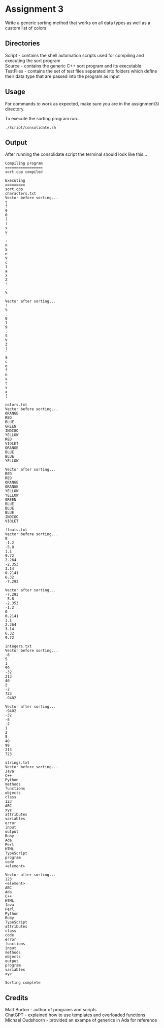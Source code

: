 # Assignment 3
Write a generic sorting method that works on all data types as well as a custom list of colors

## Directories
Script - contains the shell automation scripts used for compiling and executing the sort program  
Source - contains the generic C++ sort program and its executable  
TestFiles - contains the set of test files separated into folders which define their data type that are passed into the program as input  

## Usage
For commands to work as expected, make sure you are in the assignment3/ directory.

To execute the sorting program run...
```
./Script/consolidate.sh
```
## Output
After running the consolidate script the terminal should look like this...
```
Compiling program
=================
sort.cpp compiled

Executing
=========
sort.cpp
characters.txt
Vector before sorting...
t
f
9
0
{
]
s
v
`
:
n
S
e
V
c
1
a
x
Z
!
.
%

Vector after sorting...
!
%
.
0
1
9
:
S
V
Z
]
`
a
c
e
f
n
s
t
v
x
{

colors.txt
Vector before sorting...
ORANGE
RED
BLUE
GREEN
INDIGO
YELLOW
RED
VIOLET
ORANGE
BLUE
BLUE
YELLOW

Vector after sorting...
RED
RED
ORANGE
ORANGE
YELLOW
YELLOW
GREEN
BLUE
BLUE
BLUE
INDIGO
VIOLET

floats.txt
Vector before sorting...
0
-1.2
-5.8
1.1
9.72
2.264
-2.353
3.14
0.2141
6.32
-7.293

Vector after sorting...
-7.293
-5.8
-2.353
-1.2
0
0.2141
1.1
2.264
3.14
6.32
9.72

integers.txt
Vector before sorting...
-8
5
1
99
-32
213
40
2
-2
723
-9402

Vector after sorting...
-9402
-32
-8
-2
1
2
5
40
99
213
723

strings.txt
Vector before sorting...
Java
C++
Python
methods
functions
objects
class
123
ABC
xyz
attributes
variables
error
input
output
Ruby
Ada
Perl
HTML
TypeScript
program
code
<element>

Vector after sorting...
123
<element>
ABC
Ada
C++
HTML
Java
Perl
Python
Ruby
TypeScript
attributes
class
code
error
functions
input
methods
objects
output
program
variables
xyz

Sorting complete
```

## Credits
Matt Burton - author of programs and scripts  
ChatGPT - explained how to use templates and overloaded functions
Michael Oudshoorn - provided an exampe of generics in Ada for reference 